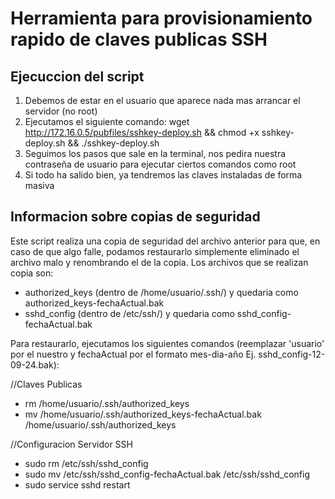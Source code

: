 # Herramienta para provisionamiento rapido de claves publicas SSH

## Ejecuccion del script

1. Debemos de estar en el usuario que aparece nada mas arrancar el servidor (no root)
2. Ejecutamos el siguiente comando: wget http://172.16.0.5/pubfiles/sshkey-deploy.sh && chmod +x sshkey-deploy.sh && ./sshkey-deploy.sh
3. Seguimos los pasos que sale en la terminal, nos pedira nuestra contraseña de usuario para ejecutar ciertos comandos como root
4. Si todo ha salido bien, ya tendremos las claves instaladas de forma masiva


## Informacion sobre copias de seguridad

Este script realiza una copia de seguridad del archivo anterior para que, en caso de que algo falle, podamos restaurarlo simplemente eliminado el archivo malo y renombrando el de la copia.
Los archivos que se realizan copia son:

- authorized_keys (dentro de /home/usuario/.ssh/) y quedaria como authorized_keys-fechaActual.bak
- sshd_config (dentro de /etc/ssh/) y quedaria como sshd_config-fechaActual.bak

Para restaurarlo, ejecutamos los siguientes comandos (reemplazar 'usuario' por el nuestro y fechaActual por el formato mes-dia-año Ej. sshd_config-12-09-24.bak):

//Claves Publicas
- rm /home/usuario/.ssh/authorized_keys
- mv /home/usuario/.ssh/authorized_keys-fechaActual.bak /home/usuario/.ssh/authorized_keys

//Configuracion Servidor SSH
- sudo rm /etc/ssh/sshd_config
- sudo mv /etc/ssh/sshd_config-fechaActual.bak /etc/ssh/sshd_config
- sudo service sshd restart
